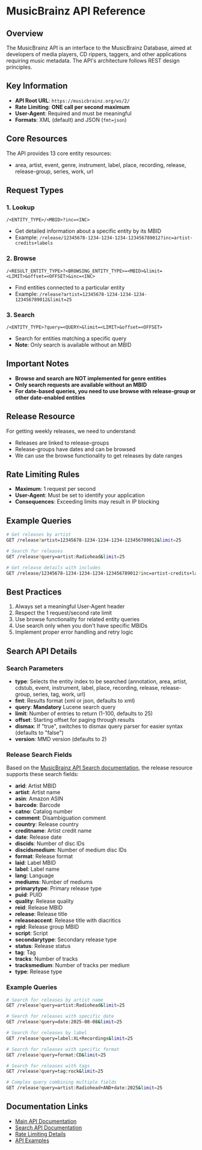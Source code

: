 # MusicBrainz API Reference

## Overview
The MusicBrainz API is an interface to the MusicBrainz Database, aimed at developers of media players, CD rippers, taggers, and other applications requiring music metadata. The API's architecture follows REST design principles.

## Key Information
- **API Root URL**: `https://musicbrainz.org/ws/2/`
- **Rate Limiting**: **ONE call per second maximum**
- **User-Agent**: Required and must be meaningful
- **Formats**: XML (default) and JSON (`fmt=json`)

## Core Resources
The API provides 13 core entity resources:
- area, artist, event, genre, instrument, label, place, recording, release, release-group, series, work, url

## Request Types

### 1. Lookup
`/<ENTITY_TYPE>/<MBID>?inc=<INC>`
- Get detailed information about a specific entity by its MBID
- Example: `/release/12345678-1234-1234-1234-123456789012?inc=artist-credits+labels`

### 2. Browse
`/<RESULT_ENTITY_TYPE>?<BROWSING_ENTITY_TYPE>=<MBID>&limit=<LIMIT>&offset=<OFFSET>&inc=<INC>`
- Find entities connected to a particular entity
- Example: `/release?artist=12345678-1234-1234-1234-123456789012&limit=25`

### 3. Search
`/<ENTITY_TYPE>?query=<QUERY>&limit=<LIMIT>&offset=<OFFSET>`
- Search for entities matching a specific query
- **Note**: Only search is available without an MBID

## Important Notes
- **Browse and search are NOT implemented for genre entities**
- **Only search requests are available without an MBID**
- **For date-based queries, you need to use browse with release-group or other date-enabled entities**

## Release Resource
For getting weekly releases, we need to understand:
- Releases are linked to release-groups
- Release-groups have dates and can be browsed
- We can use the browse functionality to get releases by date ranges

## Rate Limiting Rules
- **Maximum**: 1 request per second
- **User-Agent**: Must be set to identify your application
- **Consequences**: Exceeding limits may result in IP blocking

## Example Queries
```bash
# Get releases by artist
GET /release?artist=12345678-1234-1234-1234-123456789012&limit=25

# Search for releases
GET /release?query=artist:Radiohead&limit=25

# Get release details with includes
GET /release/12345678-1234-1234-1234-123456789012?inc=artist-credits+labels+release-groups+media+tags
```

## Best Practices
1. Always set a meaningful User-Agent header
2. Respect the 1 request/second rate limit
3. Use browse functionality for related entity queries
4. Use search only when you don't have specific MBIDs
5. Implement proper error handling and retry logic

## Search API Details

### Search Parameters
- **type**: Selects the entity index to be searched (annotation, area, artist, cdstub, event, instrument, label, place, recording, release, release-group, series, tag, work, url)
- **fmt**: Results format (xml or json, defaults to xml)
- **query**: **Mandatory** Lucene search query
- **limit**: Number of entries to return (1-100, defaults to 25)
- **offset**: Starting offset for paging through results
- **dismax**: If "true", switches to dismax query parser for easier syntax (defaults to "false")
- **version**: MMD version (defaults to 2)

### Release Search Fields
Based on the [MusicBrainz API Search documentation](https://wiki.musicbrainz.org/MusicBrainz_API/Search), the release resource supports these search fields:

- **arid**: Artist MBID
- **artist**: Artist name
- **asin**: Amazon ASIN
- **barcode**: Barcode
- **catno**: Catalog number
- **comment**: Disambiguation comment
- **country**: Release country
- **creditname**: Artist credit name
- **date**: Release date
- **discids**: Number of disc IDs
- **discidsmedium**: Number of medium disc IDs
- **format**: Release format
- **laid**: Label MBID
- **label**: Label name
- **lang**: Language
- **mediums**: Number of mediums
- **primarytype**: Primary release type
- **puid**: PUID
- **quality**: Release quality
- **reid**: Release MBID
- **release**: Release title
- **releaseaccent**: Release title with diacritics
- **rgid**: Release group MBID
- **script**: Script
- **secondarytype**: Secondary release type
- **status**: Release status
- **tag**: Tag
- **tracks**: Number of tracks
- **tracksmedium**: Number of tracks per medium
- **type**: Release type

### Example Queries
```bash
# Search for releases by artist name
GET /release?query=artist:Radiohead&limit=25

# Search for releases with specific date
GET /release?query=date:2025-08-08&limit=25

# Search for releases by label
GET /release?query=label:XL+Recordings&limit=25

# Search for releases with specific format
GET /release?query=format:CD&limit=25

# Search for releases with tags
GET /release?query=tag:rock&limit=25

# Complex query combining multiple fields
GET /release?query=artist:Radiohead+AND+date:2025&limit=25
```

## Documentation Links
- [Main API Documentation](https://musicbrainz.org/doc/MusicBrainz_API)
- [Search API Documentation](https://wiki.musicbrainz.org/MusicBrainz_API/Search)
- [Rate Limiting Details](https://musicbrainz.org/doc/XML_Web_Service/Rate_Limiting)
- [API Examples](https://musicbrainz.org/doc/Development/XML_Web_Service/Version_2/Examples)
